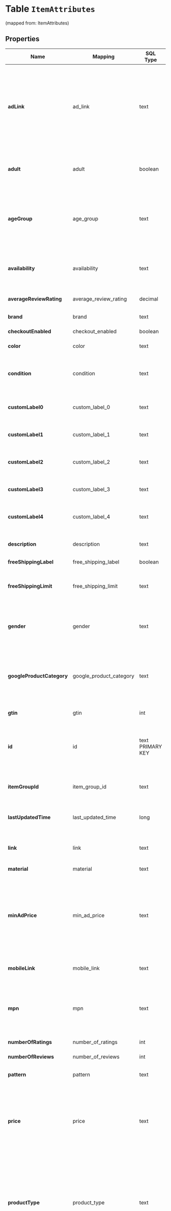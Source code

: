 
# Table `ItemAttributes`
(mapped from: ItemAttributes)

## Properties
Name | Mapping | SQL Type | Default | Type | Description | Notes
---- | ------- | -------- | ------- | ---- | ----------- | -----
**adLink** | ad_link | text |  | **kotlin.String** | Allows advertisers to specify a separate URL that can be used to track traffic coming from Pinterest shopping ads. Must send full URL including tracking—do not send tracking parameters only. At this time we do not support impression tracking. Must begin with http:// or https://. |  [optional]
**adult** | adult | boolean |  | **kotlin.Boolean** | Set this attribute to TRUE if you&#39;re submitting items that are considered “adult”. These will not be shown on Pinterest. |  [optional]
**ageGroup** | age_group | text |  | **kotlin.String** | The age group to apply a demographic range to the product. Must be one of the following values (upper or lowercased): ‘newborn’, ‘infant’, ‘toddler’, ‘kids’, or ‘adult’. |  [optional]
**availability** | availability | text |  | **kotlin.String** | The availability of the product. Must be one of the following values (upper or lowercased): ‘in stock’, ‘out of stock’, ‘preorder’. |  [optional]
**averageReviewRating** | average_review_rating | decimal |  | [**java.math.BigDecimal**](java.math.BigDecimal.md) | Average reviews for the item. Can be a number from 1-5. |  [optional]
**brand** | brand | text |  | **kotlin.String** | The brand of the product. |  [optional]
**checkoutEnabled** | checkout_enabled | boolean |  | **kotlin.Boolean** | This attribute is not supported anymore. |  [optional]
**color** | color | text |  | **kotlin.String** | The primary color of the product. |  [optional]
**condition** | condition | text |  | **kotlin.String** | The condition of the product. Must be one of the following values (upper or lowercased): ‘new’, ‘used’, or ‘refurbished’. |  [optional]
**customLabel0** | custom_label_0 | text |  | **kotlin.String** | &lt;p&gt;&lt;&#x3D; 1000 characters&lt;/p&gt; &lt;p&gt;Custom grouping of products.&lt;/p&gt; |  [optional]
**customLabel1** | custom_label_1 | text |  | **kotlin.String** | &lt;p&gt;&lt;&#x3D; 1000 characters&lt;/p&gt; &lt;p&gt;Custom grouping of products.&lt;/p&gt; |  [optional]
**customLabel2** | custom_label_2 | text |  | **kotlin.String** | &lt;p&gt;&lt;&#x3D; 1000 characters&lt;/p&gt; &lt;p&gt;Custom grouping of products.&lt;/p&gt; |  [optional]
**customLabel3** | custom_label_3 | text |  | **kotlin.String** | &lt;p&gt;&lt;&#x3D; 1000 characters&lt;/p&gt; &lt;p&gt;Custom grouping of products.&lt;/p&gt; |  [optional]
**customLabel4** | custom_label_4 | text |  | **kotlin.String** | &lt;p&gt;&lt;&#x3D; 1000 characters&lt;/p&gt; &lt;p&gt;Custom grouping of products.&lt;/p&gt; |  [optional]
**description** | description | text |  | **kotlin.String** | &lt;p&gt;&lt;&#x3D; 10000 characters&lt;/p&gt; &lt;p&gt;The description of the product.&lt;/p&gt; |  [optional]
**freeShippingLabel** | free_shipping_label | boolean |  | **kotlin.Boolean** | The item is free to ship. |  [optional]
**freeShippingLimit** | free_shipping_limit | text |  | **kotlin.String** | The minimum order purchase necessary for the customer to get free shipping. Only relevant if free shipping is offered. |  [optional]
**gender** | gender | text |  | **kotlin.String** | The gender associated with the product. Must be one of the following values (upper or lowercased): ‘male’, ‘female’, or ‘unisex’. |  [optional]
**googleProductCategory** | google_product_category | text |  | **kotlin.String** | The categorization of the product based on the standardized Google Product Taxonomy. This is a set taxonomy. Both the text values and numeric codes are accepted. |  [optional]
**gtin** | gtin | int |  | **kotlin.Int** | The unique universal product identifier. |  [optional]
**id** | id | text PRIMARY KEY |  | **kotlin.String** | &lt;p&gt;&lt;&#x3D; 127 characters&lt;/p&gt; &lt;p&gt;The user-created unique ID that represents the product. Only Unicode characters are accepted.&lt;/p&gt; |  [optional]
**itemGroupId** | item_group_id | text |  | **kotlin.String** | &lt;p&gt;&lt;&#x3D; 127 characters&lt;/p&gt; &lt;p&gt;The parent ID of the product.&lt;/p&gt; |  [optional]
**lastUpdatedTime** | last_updated_time | long |  | **kotlin.Long** | The millisecond timestamp when the item was lastly modified by the merchant. |  [optional]
**link** | link | text |  | **kotlin.String** | &lt;p&gt;&lt;&#x3D; 511 characters&lt;/p&gt; &lt;p&gt;The landing page for the product.&lt;/p&gt; |  [optional]
**material** | material | text |  | **kotlin.String** | The material used to make the product. |  [optional]
**minAdPrice** | min_ad_price | text |  | **kotlin.String** | The minimum advertised price of the product. It supports the following formats, \&quot;19.99 USD\&quot;, \&quot;19.99USD\&quot; and \&quot;19.99\&quot;. If the currency is not included, we default to US dollars. |  [optional]
**mobileLink** | mobile_link | text |  | **kotlin.String** | The mobile-optimized version of your landing page. Must begin with http:// or https://. |  [optional]
**mpn** | mpn | text |  | **kotlin.String** | Manufacturer Part Number are alpha-numeric codes created by the manufacturer of a product to uniquely identify it among all products from the same manufacturer. |  [optional]
**numberOfRatings** | number_of_ratings | int |  | **kotlin.Int** | The number of ratings for the item. |  [optional]
**numberOfReviews** | number_of_reviews | int |  | **kotlin.Int** | The number of reviews available for the item. |  [optional]
**pattern** | pattern | text |  | **kotlin.String** | The description of the pattern used for the product. |  [optional]
**price** | price | text |  | **kotlin.String** | The price of the product. It supports the following formats, \&quot;24.99 USD\&quot;, \&quot;24.99USD\&quot; and \&quot;24.99\&quot;. If the currency is not included, we default to US dollars. |  [optional]
**productType** | product_type | text |  | **kotlin.String** | &lt;p&gt;&lt;&#x3D; 1000 characters&lt;/p&gt; &lt;p&gt;The categorization of your product based on your custom product taxonomy. Subcategories must be sent separated by “ &gt; “. The &gt; must be wrapped by spaces. We do not recognize any other delimiters such as comma or pipe.&lt;/p&gt; |  [optional]
**salePrice** | sale_price | text |  | **kotlin.String** | The discounted price of the product. The sale_price must be lower than the price. It supports the following formats, \&quot;14.99 USD\&quot;, \&quot;14.99USD\&quot; and \&quot;14.99\&quot;. If the currency is not included, we default to US dollars. |  [optional]
**shipping** | shipping | text |  | **kotlin.String** | Shipping consists of one group of up to four elements, country, region, service (all optional) and price (required). All colons, even for blank values, are required. |  [optional]
**shippingHeight** | shipping_height | text |  | **kotlin.String** | The height of the package needed to ship the product. Ensure there is a space between the numeric string and the metric. |  [optional]
**shippingWeight** | shipping_weight | text |  | **kotlin.String** | The weight of the product. Ensure there is a space between the numeric string and the metric. |  [optional]
**shippingWidth** | shipping_width | text |  | **kotlin.String** | The width of the package needed to ship the product. Ensure there is a space between the numeric string and the metric. |  [optional]
**propertySize** | size | text |  | **kotlin.String** | The size of the product. |  [optional]
**sizeSystem** | size_system | text |  | **kotlin.String** | Indicates the country’s sizing system in which you are submitting your product. Must be one of the following values (upper or lowercased): ‘US’, ‘UK’, ‘EU’, ‘DE’, ‘FR’, ‘JP’, ‘CN’, ‘IT’, ‘BR’, ‘MEX’, or ‘AU’. |  [optional]
**sizeType** | size_type | text |  | **kotlin.String** | Additional description for the size. Must be one of the following values (upper or lowercased): ‘regular’, ‘petite’, ‘plus’, ‘big_and_tall’, or ‘maternity’. |  [optional]
**tax** | tax | text |  | **kotlin.String** | Tax consists of one group of up to four elements, country, region, rate (all required) and tax_ship (optional). All colons, even for blank values, are required. |  [optional]
**title** | title | text |  | **kotlin.String** | &lt;p&gt;&lt;&#x3D; 500 characters&lt;/p&gt; &lt;p&gt;The name of the product.&lt;/p&gt; |  [optional]
**variantNames** | `One-To-Many` | `----` | `----`  | **kotlin.Array&lt;kotlin.String&gt;** | Options for this variant. People will see these options next to your Pin and can select the one they want. List them in the order you want them displayed. |  [optional]
**variantValues** | `One-To-Many` | `----` | `----`  | **kotlin.Array&lt;kotlin.String&gt;** | Option values for this variant. People will see these options next to your Pin and can select the one they want. List them in the order you want them displayed. The order of the variant values must be consistent with the order of the variant names. |  [optional]
**additionalImageLink** | `One-To-Many` | `----` | `----`  | **kotlin.Array&lt;kotlin.String&gt;** | &lt;p&gt;&lt;&#x3D; 2000 characters&lt;/p&gt; &lt;p&gt;The links to additional images for your product. Up to ten additional images can be used to show a product from different angles or to show different stages. Must begin with http:// or https://.&lt;/p&gt; |  [optional]
**imageLink** | `One-To-Many` | `----` | `----`  | **kotlin.Array&lt;kotlin.String&gt;** | &lt;p&gt;&lt;&#x3D; 2000 characters&lt;/p&gt; &lt;p&gt;The link to the main product images. Images should be at least 75x75 pixels to avoid errors. Use the additional_image_link field to add more images of your product. The URL of your image_link must be accessible by the Pinterest user-agent, and send the accurate images. Please make sure there are no template or placeholder images at the link. Must start with http:// or https://.&lt;/p&gt; |  [optional]













































# **Table `ItemAttributesVariantNames`**
(mapped from: ItemAttributesVariantNames)

## Properties
Name | Mapping | SQL Type | Default | Type | Description | Notes
---- | ------- | -------- | ------- | ---- | ----------- | -----
itemAttributes | itemAttributes | long | | kotlin.Long | Primary Key | *one*
variantNames | variantNames | text | | kotlin.String | Foreign Key | *many*



# **Table `ItemAttributesVariantValues`**
(mapped from: ItemAttributesVariantValues)

## Properties
Name | Mapping | SQL Type | Default | Type | Description | Notes
---- | ------- | -------- | ------- | ---- | ----------- | -----
itemAttributes | itemAttributes | long | | kotlin.Long | Primary Key | *one*
variantValues | variantValues | text | | kotlin.String | Foreign Key | *many*



# **Table `ItemAttributesAdditionalImageLink`**
(mapped from: ItemAttributesAdditionalImageLink)

## Properties
Name | Mapping | SQL Type | Default | Type | Description | Notes
---- | ------- | -------- | ------- | ---- | ----------- | -----
itemAttributes | itemAttributes | long | | kotlin.Long | Primary Key | *one*
additionalImageLink | additionalImageLink | text | | kotlin.String | Foreign Key | *many*



# **Table `ItemAttributesImageLink`**
(mapped from: ItemAttributesImageLink)

## Properties
Name | Mapping | SQL Type | Default | Type | Description | Notes
---- | ------- | -------- | ------- | ---- | ----------- | -----
itemAttributes | itemAttributes | long | | kotlin.Long | Primary Key | *one*
imageLink | imageLink | text | | kotlin.String | Foreign Key | *many*



